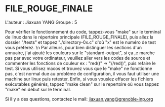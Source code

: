 # FILE_ROUGE_FINALE
L'auteur : Jiaxuan YANG
Groupe : 5

Pour vérifier le fonctionnement du code, tappez-vous "make" sur le terminal de linux dans le répertoire principale (FILE_ROUGE_FINALE), puis allez la dossier "/tests" et tappez "./directory-0x.c" d'où "x" est le numéro de test vous préférez. \n
Par alleurs, pour bien distinguer les sections d'un annuaire, j'ai ajouté les couleurs sur le "standard-output", si ça ,e marche pas par avec votre ordinateur, veuillez aller vers les codes de source et commenter les fonctions de couleur ex : "red()" -> "//red()", puis refaire le test.
Si vous utilisez macos et trouvez vous que le "make" ne fonctionne pas, c'est normal due au problème de configuration, il vous faut utiliser une machine sur linux puis retester.
Enfin, si vous vouslez effacer les fichiers exécutables générés, tappez "make clean" sur le repertoire où vous tappez "make" en début sur le terminal.

Si il y a des questions, contactez le mail: jiaxuan.yang@grenoble-inp.org
